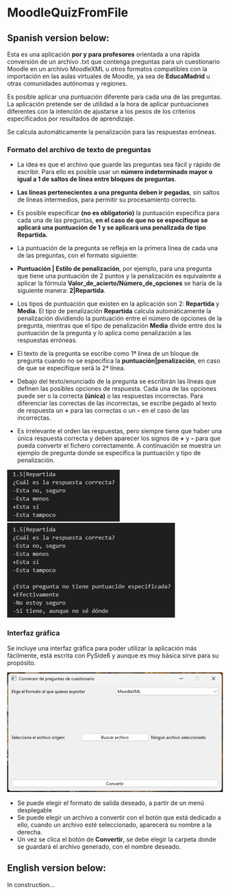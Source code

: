 # MoodleQuizFromFile


## Spanish version below:


Esta es una aplicación **por y para profesores** orientada a una rápida conversión de un archivo .txt que contenga preguntas para un cuestionario Moodle en un archivo MoodleXML u otros formatos compatibles con la importación en las aulas virtuales de Moodle, ya sea de **EducaMadrid** u otras comunidades autónomas y regiones.

Es posible aplicar una puntuación diferente para cada una de las preguntas. La aplicación pretende ser de utilidad a la hora de aplicar puntuaciones diferentes con la intención de ajustarse a los pesos de los criterios especificados por resultados de aprendizaje.

Se calcula automáticamente la penalización para las respuestas erróneas.

### Formato del archivo de texto de preguntas

- La idea es que el archivo que guarde las preguntas sea fácil y rápido de escribir. Para ello es posible usar un **número indeterminado mayor o igual a 1 de saltos de línea entre bloques de preguntas**.

-  **Las líneas pertenecientes a una pregunta deben ir pegadas**, sin saltos de líneas intermedios, para permitir su procesamiento correcto.

- Es posible especificar **(no es obligatorio)** la puntuación específica para cada una de las preguntas, **en el caso de que no se especifique se aplicará una puntuación de 1 y se aplicará una penalizada de tipo Repartida.**

- La puntuación de la pregunta se refleja en la primera línea de cada una de las preguntas, con el formato siguiente:

-  **Puntuación | Estilo de penalización**, por ejemplo, para una pregunta que tiene una puntuación de 2 puntos y la penalización es equivalente a aplicar la fórmula **Valor_de_acierto/Número_de_opciones** se haría de la siguiente manera: **2|Repartida**.

- Los tipos de puntuación que existen en la aplicación son 2: **Repartida** y **Media**. El tipo de penalización **Repartida** calcula automáticamente la penalización dividiendo la puntuación entre el número de opciones de la pregunta, mientras que el tipo de penalización **Media** divide entre dos la puntuación de la pregunta y lo aplica como penalización a las respuestas erróneas.

- El texto de la pregunta se escribe como 1ª línea de un bloque de pregunta cuando no se especifica la **puntuación|penalización**, en caso de que se especifique será la 2ª línea.

- Debajo del texto/enunciado de la pregunta se escribirán las líneas que definen las posibles opciones de respuesta. Cada una de las opciones puede ser o la correcta **(única)** o las respuestas incorrectas. Para diferenciar las correctas de las incorrectas, se escribe pegado al texto de respuesta un **+** para las correctas o un **-** en el caso de las incorrectas.

- Es irrelevante el orden las respuestas, pero siempre tiene que haber una única respuesta correcta y deben aparecer los signos de **+** y **-** para que pueda convertir el fichero correctamente. A continuación se muestra un ejemplo de pregunta donde se especifica la puntuación y tipo de penalización.

![Pregunta de muestra](./images/sample-question.png) ![Preguntas de muestra](./images/several-sample-questions.png)

### Interfaz gráfica

Se incluye una interfaz gráfica para poder utilizar la aplicación más fácilmente, está escrita con PySide6 y aunque es muy básica sirve para su propósito.

![Ventana principal de la interfaz](./images/interface.png)

- Se puede elegir el formato de salida deseado, a partir de un menú desplegable
- Se puede elegir un archivo a convertir con el botón que está dedicado a ello, cuando un archivo esté seleccionado, aparecerá su nombre a la derecha.
- Un vez se clica el botón de **Convertir**, se debe elegir la carpeta donde se guardará el archivo generado, con el nombre deseado.

## English version below:

In construction...
